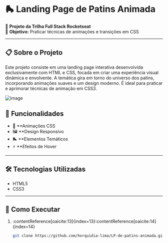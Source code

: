 # 🛼 Landing Page de Patins Animada

🚀 **Projeto da Trilha Full Stack Rocketseat**  
🎯 **Objetivo:** Praticar técnicas de animações e transições em CSS

---

## 📋 Sobre o Projeto

Este projeto consiste em uma landing page interativa desenvolvida exclusivamente com HTML e CSS, focada em criar uma experiência visual dinâmica e envolvente. A temática gira em torno do universo dos patins, incorporando animações suaves e um design moderno. É ideal para praticar e aprimorar técnicas de animação em CSS3.

![image](https://github.com/user-attachments/assets/472e0459-57f2-41b9-ab5e-6cfa63eba1c9)


## 🎨 Funcionalidades

- 🎥 **Animações CSS 
- 🖼️ **Design Responsivo
- 🛼 **Elementos Temáticos
- ⚡ **Efeitos de Hover

---

## 🛠️ Tecnologias Utilizadas

- HTML5
- CSS3

---

## 🚀 Como Executar

1. :contentReference[oaicite:13]{index=13}&#8203;:contentReference[oaicite:14]{index=14}

   ```bash
   git clone https://github.com/horquidia-lima/LP-de-patins-animada.git
